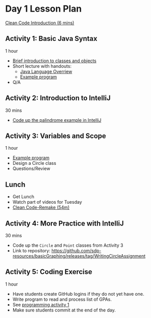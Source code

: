 # Day 1 Lesson Plan

[Clean Code Introduction (6 mins)](https://learning.oreilly.com/videos/clean-code/9780134661742/9780134661742-CODE_01_00_00)

## Activity 1: Basic Java Syntax

1 hour

- [Brief introduction to classes and objects](../activities/activity1-1classesObjects.md)
- Short lecture with handouts:
	- [Java Language Overriew](../cheatsheets/javaBasics.md)
	- [Example program](../activities/activity1-1basicJavaSyntax.md)
- Q/A

## Activity 2: Introduction to IntelliJ

30 mins

- [Code up the palindrome example in IntelliJ](../activities/activity1-2palindrome.md)

## Activity 3: Variables and Scope

1 hour

- [Example program](../activities/activity1-3circleClass.md)
- Design a Circle class
- Questions/Review

## Lunch

- Get Lunch
- Watch part of videos for Tuesday
- [Clean Code-Remake (54m)](videos/01-clean_code.md)

## Activity 4: More Practice with IntelliJ

30 mins

- Code up the `Circle` and `Point` classes from Activity 3
- Link to repository: https://github.com/sdp-resources/basicGraphing/releases/tag/WritingCircleAssignment

## Activity 5: Coding Exercise

1 hour

- Have students create GitHub logins if they do not yet have one.
- Write program to read and process list of GPAs.
- See [programming activity 1](../activities/activity1-5gpaCalculator.md)
- Make sure students commit at the end of the day.

